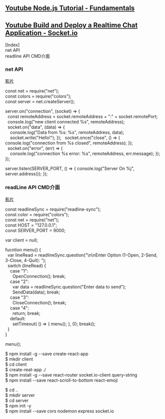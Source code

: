 


## [Youtube Node.js Tutorial - Fundamentals](https://www.youtube.com/playlist?list=PLvZkOAgBYrsQVc9PFn8mQ-xXef9zmy3kC)  
## [Youtube Build and Deploy a Realtime Chat Application - Socket.io](https://www.youtube.com/watch?v=ZwFA3YMfkoc&ab_channel=JavaScriptMastery)  


[Index]  
net API  
readline API  CMD介面  





### net API  
[影片](https://youtu.be/HyGtI17qAjM?t=356)  

const net = require("net");  
const colors = require("colors");  
const server = net.createServer();  

server.on("connection", (socket) => {   
&nbsp; const remoteAddress = socket.remoteAddress + ":" + socket.remotePort;  
&nbsp; console.log("new client connected %s", remoteAddress);  
&nbsp; socket.on("data", (data) => {  
&nbsp; &nbsp; console.log("Data from %s: %s", remoteAddress, data);      
&nbsp; &nbsp; socket.write("Hello!");  });
&nbsp; socket.once("close", () => { console.log("connection from %s closed", remoteAddress); });  
&nbsp; socket.on("error", (err) => {  
&nbsp; &nbsp; console.log("connection %s error: %s", remoteAddress, err.message); });  
});  


server.listen(SERVER_PORT, () => { console.log("Server On %j", server.address());  });  

### readLine API  CMD介面
[影片](https://youtu.be/BvikbwV3O_c?list=PLvZkOAgBYrsQVc9PFn8mQ-xXef9zmy3kC&t=856)  


const readlineSync = require("readline-sync");  
const color = require("colors");  
const net = require("net");  
const HOST = "127.0.0.1";  
const SERVER_PORT = 9000;  

var client = null;  

fucntion menu() {  
&nbsp; var lineRead = readlineSync.question("\n\nEnter Option (1-Open, 2-Send, 3-Close, 4-Quit): ");  
&nbsp; switch (lineRead) {  
&nbsp; &nbsp; case "1":   
&nbsp; &nbsp; &nbsp; OpenConnection();  break;  
&nbsp; &nbsp; case "2":  
&nbsp; &nbsp; &nbsp; var data = readlineSync.question("Enter data to send");  
&nbsp; &nbsp; &nbsp; SendData(data);  break;  
&nbsp; &nbsp; case "3":  
&nbsp; &nbsp; &nbsp; CloseConnection();  break;  
&nbsp; &nbsp; case "4":  
&nbsp; &nbsp; &nbsp; return;  break;  
&nbsp; &nbsp; default:  
&nbsp; &nbsp; &nbsp; setTimeout( () => { menu(); }, 0); break();  
&nbsp; }  
}  

menu();  









$ npm install -g --save create-react-app  
$ mkdir client  
$ cd client  
$ create-reat-app ./  
$ npm install -g --save react-router socket.io-client query-string  
$ npm install --save react-scroll-to-bottom react-emoji  

$ cd ..  
$ mkdir server  
$ cd server  
$ npm init -y  
$ npm install --save cors nodemon express socket.io  

















